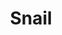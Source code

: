 ---
title: Snail
date: 
draft: false

# descripcion
description : Cadena de plata

materials: Plata 925

color: Plateado

dimensions: 40/45/50 cm largo

code: 04-12-0543

type: "Colgantes"

categories: []

price: $4.470,00

price_eftvo: $3.800,00

# Images
# first image will be shown in the product page
images:
  # - image: "images/path_to_image"
  # La ubicacion de las imagenes es imagenes/Colgantes/Colgantes.Cadenas/04-12-0543-snail
  - image: "./images/colgantes/cadenas/04-12-0543_a.JPG"
  - image: "./images/colgantes/cadenas/04-12-0543_b.JPG"
---